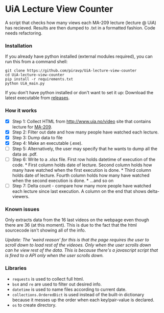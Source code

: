 # UiA Lecture View Counter

A script that checks how many views each MA-209 lecture (lecture @ UiA) has recieved. Results are then dumped to .txt in a formatted fashion. 
Code needs refactoring.  

### Installation 
If you already have python installed (external modules required), you can run this from a command shell:
```
git clone https://github.com/piravp/UiA-lecture-view-counter
cd UiA-lecture-view-counter
pip install -r requirements.txt
python UiA_main.py
```

If you don't have python installed or don't want to set it up:
Download the latest executable from [releases](https://github.com/piravp/UiA-lecture-view-counter/releases).


### How it works
* [x] Step 1: Collect HTML from http://www.uia.no/video site that contains lecture for [MA-209](https://video.uia.no/category/Undervisning%3EFakultet+for+teknologi+og+realfag%3EMA-209).
* [x] Step 2: Filter out date and how many people have watched each lecture.
* [x] Step 3: Dump data to file
* [x] Step 4: Make an executable (.exe). 
* [ ] Step 5: Alternatively, the user may specify that he wants to dump all the data as .pdf. 
* [ ] Step 6: Write to a .xlsx file. First row holds datetime of execution of the code. 
       * First column holds date of lecture. Second column holds how many have watched when the first execution is done. 
       * Third column holds date of lecture. Fourth column holds how many have watched when the second execution is done. 
       * ...and so on
* [ ] Step 7: Delta count - compare how many more people have watched each lecture since last execution. A column on the end that shows delta-viewers. 

### Known issues
Only extracts data from the 16 last videos on the webpage even though there are 36 (at this moment). 
This is due to the fact that the html sourcecode isn't showing all of the info. 

*Update: The 'weird reason' for this is that the page requires the user to scroll down to load rest of the videoes.* 
        *Only when the user scrolls down can he view rest of the data. This is because there's a javascript script that* 
        *is fired to a API only when the user scrolls down.* 

### Libraries
- ```requests``` is used to collect full html. 
- ```bs4``` and ```re``` are used to filter out desired info. 
- ```datetime``` is used to name files according to current date. 
- ```collections.OrderedDict``` is used instead of the built-in dictionary because it messes up the order when each key/pair-value is declared. 
- ```os``` to create directory. 
